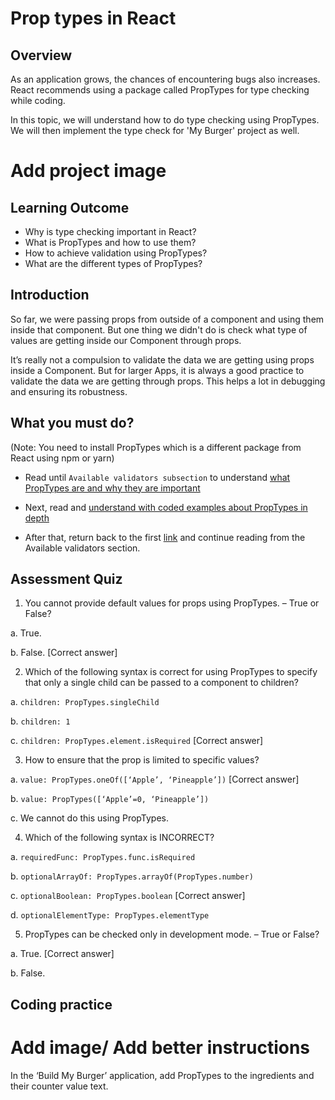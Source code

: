 # Prop types in React

## Overview

As an application grows, the chances of encountering bugs also increases. React recommends using a package called PropTypes for type checking while coding.

In this topic, we will understand how to do type checking using PropTypes.
We will then implement the type check for 'My Burger' project as well.


# Add project image

## Learning Outcome

- Why is type checking important in React?
- What is PropTypes and how to use them?
- How to achieve validation using PropTypes?
- What are the different types of PropTypes?

## Introduction

So far, we were passing props from outside of a component and using them inside that component. 
But one thing we didn't do is check what type of values are getting inside our Component through props.

It’s really not a compulsion to validate the data we are getting using props inside a Component. But for larger Apps, it is always a good practice to validate the data we are getting through props. This helps a lot in debugging and ensuring its robustness.



## What you must do?

(Note: You need to install PropTypes which is a different package from React using npm or yarn)

-	Read until `Available validators subsection` to understand [what PropTypes are and why they are important](https://blog.logrocket.com/validating-react-component-props-with-prop-types-ef14b29963fc/) 

-	Next, read and [understand with coded examples about PropTypes in depth](https://reactjs.org/docs/typechecking-with-proptypes.html)

-	After that, return back to the first [link](https://blog.logrocket.com/validating-react-component-props-with-prop-types-ef14b29963fc/) and continue reading from the Available validators section.

## Assessment Quiz

1.	You cannot provide default values for props using PropTypes. – True or False?

a.	True.

b.	False. [Correct answer]


2.	Which of the following syntax is correct for using PropTypes to specify that only a single child can be passed to a component to children?

a.	`children: PropTypes.singleChild`

b.	`children: 1`

c.	`children: PropTypes.element.isRequired` [Correct answer]


3.	How to ensure that the prop is limited to specific values?

a.	`value: PropTypes.oneOf([‘Apple’, ‘Pineapple’])` [Correct answer]

b.	`value: PropTypes([‘Apple’=0, ‘Pineapple’])`

c.	We cannot do this using PropTypes.


4.	Which of the following syntax is INCORRECT?

a.	`requiredFunc: PropTypes.func.isRequired`

b.	`optionalArrayOf: PropTypes.arrayOf(PropTypes.number)`

c.	`optionalBoolean: PropTypes.boolean` [Correct answer]

d.	`optionalElementType: PropTypes.elementType`


5.	PropTypes can be checked only in development mode. – True or False?

a.	True. [Correct answer]

b.	False.

## Coding practice

# Add image/ Add better instructions

In the ‘Build My Burger’ application, add PropTypes to the ingredients and their counter value text.

